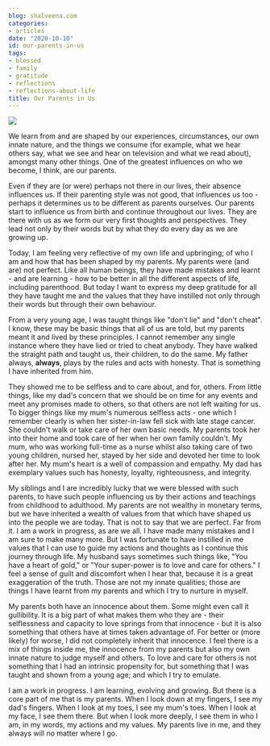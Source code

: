 ```yaml
---
blog: shalveena.com
categories:
- articles
date: "2020-10-10"
id: our-parents-in-us
tags:
- blessed
- family
- gratitude
- reflections
- reflections-about-life
title: Our Parents in Us
---
```


![](https://shalveena.files.wordpress.com/2020/10/img20180706120830-1.jpg?w=997)

We learn from and are shaped by our experiences, circumstances, our own innate nature, and the things we consume (for example, what we hear others say, what we see and hear on television and what we read about), amongst many other things. One of the greatest influences on who we become, I think, are our parents.

Even if they are (or were) perhaps not there in our lives, their absence influences us. If their parenting style was not good, that influences us too - perhaps it determines us to be different as parents ourselves. Our parents start to influence us from birth and continue throughout our lives. They are there with us as we form our very first thoughts and perspectives. They lead not only by their words but by what they do every day as we are growing up.

Today, I am feeling very reflective of my own life and upbringing; of who I am and how that has been shaped by my parents. My parents were (and are) not perfect. Like all human beings, they have made mistakes and learnt - and are learning - how to be better in all the different aspects of life, including parenthood. But today I want to express my deep gratitude for all they have taught me and the values that they have instilled not only through their words but through their own behaviour.

From a very young age, I was taught things like "don't lie" and "don't cheat". I know, these may be basic things that all of us are told, but my parents meant it and lived by these principles. I cannot remember any single instance where they have lied or tried to cheat anybody. They have walked the straight path and taught us, their children, to do the same. My father always, **always**, plays by the rules and acts with honesty. That is something I have inherited from him.

They showed me to be selfless and to care about, and for, others. From little things, like my dad's concern that we should be on time for any events and meet any promises made to others, so that others are not left waiting for us. To bigger things like my mum's numerous selfless acts - one which I remember clearly is when her sister-in-law fell sick with late stage cancer. She couldn't walk or take care of her own basic needs. My parents took her into their home and took care of her when her own family couldn't. My mum, who was working full-time as a nurse whilst also taking care of two young children, nursed her, stayed by her side and devoted her time to look after her. My mum's heart is a well of compassion and empathy. My dad has exemplary values such has honesty, loyalty, righteousness, and integrity.

My siblings and I are incredibly lucky that we were blessed with such parents, to have such people influencing us by their actions and teachings from childhood to adulthood. My parents are not wealthy in monetary terms, but we have inherited a wealth of values from that which have shaped us into the people we are today. That is not to say that we are perfect. Far from it. I am a work in progress, as are we all. I have made many mistakes and I am sure to make many more. But I was fortunate to have instilled in me values that I can use to guide my actions and thoughts as I continue this journey through life. My husband says sometimes such things like, "You have a heart of gold," or "Your super-power is to love and care for others." I feel a sense of guilt and discomfort when I hear that, because it is a great exaggeration of the truth. Those are not my innate qualities; those are things I have learnt from my parents and which I try to nurture in myself.

My parents both have an innocence about them. Some might even call it gullibility. It is a big part of what makes them who they are - their selflessness and capacity to love springs from that innocence - but it is also something that others have at times taken advantage of. For better or (more likely) for worse, I did not completely inherit that innocence. I feel there is a mix of things inside me, the innocence from my parents but also my own innate nature to judge myself and others. To love and care for others is not something that I had an intrinsic propensity for, but something that I was taught and shown from a young age; and which I try to emulate.

I am a work in progress. I am learning, evolving and growing. But there is a core part of me that is my parents. When I look down at my fingers, I see my dad's fingers. When I look at my toes, I see my mum's toes. When I look at my face, I see them there. But when I look more deeply, I see them in who I am, in my words, my actions and my values. My parents live in me, and they always will no matter where I go.
